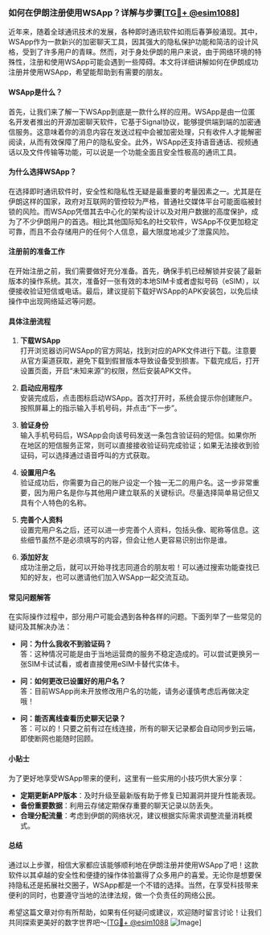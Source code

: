 ### 如何在伊朗注册使用WSApp？详解与步骤[[TG💪+ @esim1088](https://t.me/s/esim1088)]

近年来，随着全球通讯技术的发展，各种即时通讯软件如雨后春笋般涌现。其中，WSApp作为一款新兴的加密聊天工具，因其强大的隐私保护功能和简洁的设计风格，受到了许多用户的青睐。然而，对于身处伊朗的用户来说，由于网络环境的特殊性，注册和使用WSApp可能会遇到一些障碍。本文将详细讲解如何在伊朗成功注册并使用WSApp，希望能帮助到有需要的朋友。

#### WSApp是什么？

首先，让我们来了解一下WSApp到底是一款什么样的应用。WSApp是由一位匿名开发者推出的开源加密聊天软件，它基于Signal协议，能够提供端到端的加密通信服务。这意味着你的消息内容在发送过程中会被加密处理，只有收件人才能解密阅读，从而有效保障了用户的隐私安全。此外，WSApp还支持语音通话、视频通话以及文件传输等功能，可以说是一个功能全面且安全性极高的通讯工具。

#### 为什么选择WSApp？

在选择即时通讯软件时，安全性和隐私性无疑是最重要的考量因素之一。尤其是在伊朗这样的国家，政府对互联网的管控较为严格，普通社交媒体平台可能面临被封锁的风险。而WSApp凭借其去中心化的架构设计以及对用户数据的高度保护，成为了不少伊朗用户的首选。相比其他国际知名的社交软件，WSApp不仅更加稳定可靠，而且不会存储用户的任何个人信息，最大限度地减少了泄露风险。

#### 注册前的准备工作

在开始注册之前，我们需要做好充分准备。首先，确保手机已经解锁并安装了最新版本的操作系统。其次，准备好一张有效的本地SIM卡或者虚拟号码（eSIM），以便接收验证短信或电话。最后，建议提前下载好WSApp的APK安装包，以免后续操作中出现网络延迟等问题。

#### 具体注册流程

1. **下载WSApp**  
   打开浏览器访问WSApp的官方网站，找到对应的APK文件进行下载。注意要从官方渠道获取，避免下载到假冒版本导致设备受到损害。下载完成后，打开设置页面，开启“未知来源”的权限，然后安装APK文件。

2. **启动应用程序**  
   安装完成后，点击图标启动WSApp。首次打开时，系统会提示你创建账户。按照屏幕上的指示输入手机号码，并点击“下一步”。

3. **验证身份**  
   输入手机号码后，WSApp会向该号码发送一条包含验证码的短信。如果你所在地区的短信服务正常，则可以直接接收验证码完成验证；如果无法接收到验证码，可以选择通过语音呼叫的方式获取。

4. **设置用户名**  
   验证成功后，你需要为自己的账户设定一个独一无二的用户名。这一步非常重要，因为用户名是你与其他用户建立联系的关键标识。尽量选择简单易记但又具有个人特色的名称。

5. **完善个人资料**  
   设置完用户名之后，还可以进一步完善个人资料，包括头像、昵称等信息。这些细节虽然不是必须填写的内容，但会让他人更容易识别出你是谁。

6. **添加好友**  
   成功注册之后，就可以开始寻找志同道合的朋友啦！可以通过搜索功能查找已知的好友，也可以邀请他们加入WSApp一起交流互动。

#### 常见问题解答

在实际操作过程中，部分用户可能会遇到各种各样的问题。下面列举了一些常见的疑问及其解决办法：

- **问：为什么我收不到验证码？**  
  答：这种情况可能是由于当地运营商的服务不稳定造成的。可以尝试更换另一张SIM卡试试看，或者直接使用eSIM卡替代实体卡。

- **问：如何更改已设置好的用户名？**  
  答：目前WSApp尚未开放修改用户名的功能，请务必谨慎考虑后再做决定哦！

- **问：能否离线查看历史聊天记录？**  
  答：可以的！只要之前有过在线连接，所有的聊天记录都会自动同步到云端，即使断网也能随时回顾。

#### 小贴士

为了更好地享受WSApp带来的便利，这里有一些实用的小技巧供大家分享：

- **定期更新APP版本**：及时升级至最新版有助于修复已知漏洞并提升性能表现。
- **备份重要数据**：利用云存储定期保存重要的聊天记录以防丢失。
- **合理分配流量**：考虑到伊朗的网络状况，建议根据实际需求调整流量消耗模式。

#### 总结

通过以上步骤，相信大家都应该能够顺利地在伊朗注册并使用WSApp了吧！这款软件以其卓越的安全性和便捷的操作体验赢得了众多用户的喜爱。无论你是想要保持隐私还是拓展社交圈子，WSApp都是一个不错的选择。当然，在享受科技带来便利的同时，也要遵守当地的法律法规，做一个负责任的网络公民。

希望这篇文章对你有所帮助，如果有任何疑问或建议，欢迎随时留言讨论！让我们共同探索更美好的数字世界吧～[[TG💪+ @esim1088](https://t.me/s/esim1088) ![Image](https://i.postimg.cc/4NQfJmqS/Snipaste-2025-05-13-00-14-12.png)]
